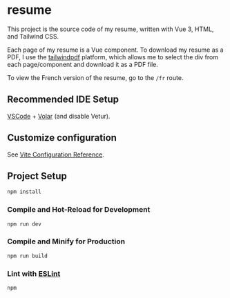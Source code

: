 # resume

This project is the source code of my resume, written with Vue 3, HTML, and Tailwind CSS.

Each page of my resume is a Vue component. To download my resume as a PDF, I use the [tailwindpdf](https://tailwindpdf.com/) platform, which allows me to select the div from each page/component and download it as a PDF file.

To view the French version of the resume, go to the `/fr` route.

## Recommended IDE Setup

[VSCode](https://code.visualstudio.com/) + [Volar](https://marketplace.visualstudio.com/items?itemName=Vue.volar) (and disable Vetur).

## Customize configuration

See [Vite Configuration Reference](https://vite.dev/config/).

## Project Setup

```sh
npm install
```

### Compile and Hot-Reload for Development

```sh
npm run dev
```

### Compile and Minify for Production

```sh
npm run build
```

### Lint with [ESLint](https://eslint.org/)

```sh
npm